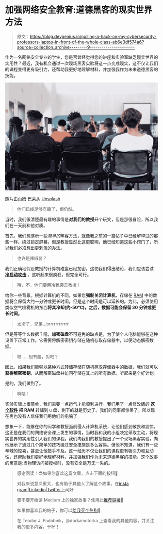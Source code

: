 # 加强网络安全教育:道德黑客的现实世界方法

> 原文：<https://blog.devgenius.io/pulling-a-hack-on-my-cybersecurity-professors-laptop-in-front-of-the-whole-class-ab6e3df574a6?source=collection_archive---------9----------------------->

作为一名网络安全专业的学生，您是否曾经觉得您的讲座和实验室缺乏现实世界的实用性？最近，我有机会通过一次现场黑客实验将这一点变成现实，这不仅让我们的课程变得更有吸引力，还帮助我更好地理解材料，并加强我作为未来道德黑客的技能。

![](img/f5969b9b8b97783d08690dd78b8264d1.png)

照片由山姆·巴莱从 [Unsplash](https://unsplash.com/)

> 他们已经足够有趣了，但仍然。

当时，我们很清楚最有趣的事情是**对我们的教授**开个玩笑，但是那很冒险，所以我们在一天前和他对质。

首先，我们想演示一些*简单的*黑客方法，就像我之前的一篇帖子中已经解释过的那些一样，绕过锁定屏幕。但是教授显然比这更聪明，他已经知道这些小窍门了，所以我们必须想出更刺激的办法。

> 也许是辣椒酱？

我们正确地假设教授的计算机磁盘已经加密，这使我们得出结论，我们应该尝试 [**冷启动攻击**](https://en.wikipedia.org/wiki/Cold_boot_attack) 。这听起来很疯狂，但完全可行。

> 哦，不，他们要用冷靴袭击教授！

给你一些背景。根据计算机的不同，如果您**强制关闭计算机**，存储在 [RAM](https://en.wikipedia.org/wiki/Random-access_memory) 中的数据将会保留大约一分钟或更长时间，但是这个时间是可以延长的。为此，必须使用类似空气喷雾机的东西**将其冷却(约-50°C)，之后，数据可能会保留 30 分钟或更长时间。**

> 太冷了，兄弟…brrrrrrrrrrrr

但是等等什么数据？嗯，**加密磁盘**不可避免的缺点是，为了使个人电脑能够在这种设置下正常工作，它需要将解密密钥存储在随机存取存储器中，以便动态解密数据。

> 嗯……很有趣，对吧？

因此，如果我们能够以某种方式转储存储在随机存取存储器中的数据，我们就可以**获得解密密钥**，从而解密磁盘并访问存储在其上的所有数据。听起来是个好计划。

是的，我们做到了。

> 啊哈！

实验实际上很简单，我们需要一点运气才能顺利进行。我们用了一点修改版的 [**这个软件**](https://citp.princeton.edu/our-work/memory/) **把 RAM** 转储到 u 盘，剩下的就是历史了。我们的同事都惊呆了，所以现在再也没有人信任我们用他们的电脑了

想象一下，能够在你的同学和教授面前侵入计算机系统，让他们感到敬畏和震惊。这正是在我们的网络安全课上发生的事情，当时我和我的小组决定采取主动，将现实世界的实用性引入我们的课程。我们向我们的教授提出了一个现场黑客实验，向他展示了通过几个简单的技巧绕过安全措施是多么容易。但他不知道，我们有一些辛辣的惊喜，甚至让他措手不及。这一经历不仅让我们的课程更有吸引力和互动性，还帮助我们更好地理解材料，并加强我们作为未来道德黑客的技能。这个故事的寓意是:当物理访问被授权时，没有安全是万无一失的。

> 感谢阅读！😎如果你喜欢这篇文章，点击下面的按钮👏
> 
> 对我来说意义重大，也有助于其他人了解这个故事。在[insta gram](https://www.instagram.com/teopodobnik/)|[Linkedin](https://www.linkedin.com/in/teodor-janez-podobnik/)|[Twitter](https://twitter.com/TeodorJanez)上问好
> 
> 要不要开始读 Medium 上的独家故事？使用此[推荐链接](https://medium.com/@tp4348/membership)🔗
> 
> 如果你喜欢我的帖子，你可以[给我买个热狗](https://www.buymeacoffee.com/tp4348)🌭
> 
> 在 Teodor J. Podobnik，@dorkamotorka 上查看我的其他内容，并关注我的更多内容，干杯！